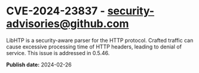 # CVE-2024-23837 - security-advisories@github.com

LibHTP is a security-aware parser for the HTTP protocol. Crafted traffic can cause excessive processing time of HTTP headers, leading to denial of service. This issue is addressed in 0.5.46.

**Publish date:** 2024-02-26
